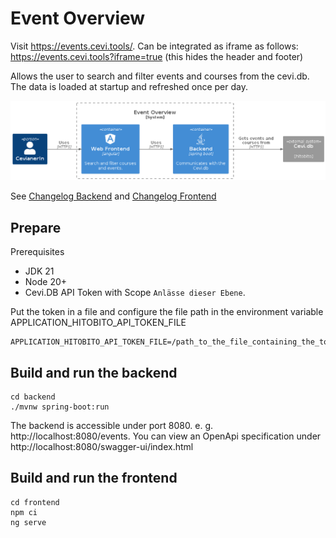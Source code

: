 # Event Overview

Visit https://events.cevi.tools/. Can be integrated as iframe as follows: https://events.cevi.tools?iframe=true (this hides the header and footer)

Allows the user to search and filter events and courses from the cevi.db. The data is loaded at startup and refreshed once per day.

![Systemcontext](docs/systemcontext.png)

See [Changelog Backend](backend/CHANGELOG.md) and [Changelog Frontend](frontend/CHANGELOG.md)

## Prepare

Prerequisites
  * JDK 21
  * Node 20+
  * Cevi.DB API Token with Scope `Anlässe dieser Ebene`.

Put the token in a file and configure the file path in the environment variable APPLICATION_HITOBITO_API_TOKEN_FILE
```
APPLICATION_HITOBITO_API_TOKEN_FILE=/path_to_the_file_containing_the_token
```

## Build and run the backend

```
cd backend
./mvnw spring-boot:run
```

The backend is accessible under port 8080. e. g. http://localhost:8080/events. You can view an OpenApi specification under http://localhost:8080/swagger-ui/index.html

## Build and run the frontend

```
cd frontend
npm ci
ng serve
```

